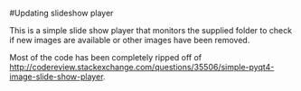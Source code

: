 #Updating slideshow player

This is a simple slide show player that monitors the supplied folder to check if new images are available or other images have been removed.

Most of the code has been completely ripped off of http://codereview.stackexchange.com/questions/35506/simple-pyqt4-image-slide-show-player.


